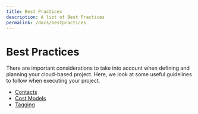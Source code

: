 ```yaml
---
title: Best Practices
description: A list of Best Practices
permalink: /docs/bestpractices
---
```


# Best Practices

There are important considerations to take into account when defining and planning your cloud-based project. 
Here, we look at some useful guidelines to follow when executing your project.

 * [Contacts](contacts)
 * [Cost Models](costmodels)
 * [Tagging](tagging)
